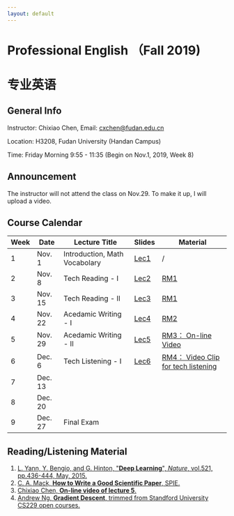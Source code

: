 ```yaml
---
layout: default
---
```


# Professional English （Fall 2019)
# 专业英语

## General Info

Instructor: Chixiao Chen, 
Email: cxchen@fudan.edu.cn

Location: H3208, Fudan University (Handan Campus)

Time: Friday Morning 9:55 - 11:35 (Begin on Nov.1, 2019, Week 8)

## Announcement

The instructor will not attend the class on Nov.29. To make it up, I will upload a video.

## Course Calendar

 Week | Date | Lecture Title | Slides | Material|
 ---- |  ---- |-----|-----|----|
1| Nov. 1 | Introduction, Math Vocabolary | [Lec1](./peng01.pdf) | / |
2| Nov. 8 | Tech Reading - I |  [Lec2](./peng02.pdf) | [RM1](https://www.nature.com/articles/nature14539.pdf) |
3| Nov. 15 | Tech Reading - II | [Lec3](./peng03.pdf) | [RM1](https://www.nature.com/articles/nature14539.pdf) |
4| Nov. 22 | Acedamic Writing - I | [Lec4](./peng04.pdf)  | [RM2](https://spie.org/samples/9781510619142.pdf)|
5| Nov. 29 | Acedamic Writing - II | [Lec5](./peng05.pdf)  | [RM3： On-line Video](http://oss.imux.top/lec5v.mp4)|
6| Dec. 6 | Tech Listening - I | [Lec6](./peng06.pdf)  |  [RM4： Video Clip for tech listening](http://oss.imux.top/listing_ng_gradient_decent.mp4) |
7| Dec. 13 |   |   |  |
8| Dec. 20 |   |   |  |
9| Dec. 27 | Final Exam  |   |  |

## Reading/Listening Material

1. [L. Yann, Y. Bengio, and G. Hinton, "**Deep Learning**", *Nature*, vol.521, pp.436-444, May, 2015.](https://www.nature.com/articles/nature14539.pdf)
2. [C. A. Mack, **How to Write a Good Scientific Paper**, SPIE.](https://spie.org/samples/9781510619142.pdf)
3. [Chixiao Chen, **On-line video of lecture 5**.](http://oss.imux.top/lec5v.mp4)
4. [Andrew Ng, **Gradient Descent**, trimmed from Standford University CS229 open courses.](https://oss.imux.top/listing_ng_gradient_decent.mp4)

